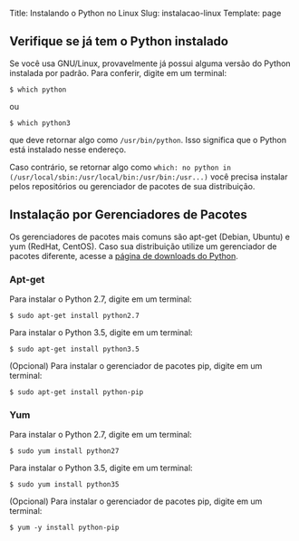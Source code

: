 Title: Instalando o Python no Linux
Slug: instalacao-linux
Template: page

## Verifique se já tem o Python instalado

Se você usa GNU/Linux, provavelmente já possui alguma versão do Python instalada por padrão. Para conferir, digite em um terminal:

    $ which python

ou

    $ which python3

que deve retornar algo como `/usr/bin/python`. Isso significa que o Python está instalado nesse endereço.

Caso contrário, se retornar algo como `which: no python in (/usr/local/sbin:/usr/local/bin:/usr/bin:/usr...)` você precisa instalar pelos repositórios ou gerenciador de pacotes de sua distribuição.

## Instalação por Gerenciadores de Pacotes

Os gerenciadores de pacotes mais comuns são apt-get (Debian, Ubuntu) e yum
(RedHat, CentOS). Caso sua distribuição utilize um gerenciador de pacotes diferente, acesse a [página de downloads do Python](https://www.python.org/downloads/).

### Apt-get

Para instalar o Python 2.7, digite em um terminal:

    $ sudo apt-get install python2.7

Para instalar o Python 3.5, digite em um terminal:

    $ sudo apt-get install python3.5

(Opcional) Para instalar o gerenciador de pacotes pip, digite em um terminal:

    $ sudo apt-get install python-pip

### Yum

Para instalar o Python 2.7, digite em um terminal:

    $ sudo yum install python27

Para instalar o Python 3.5, digite em um terminal:

    $ sudo yum install python35

(Opcional) Para instalar o gerenciador de pacotes pip, digite em um terminal:

    $ yum -y install python-pip
